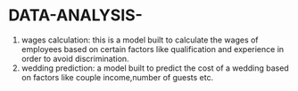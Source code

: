 # DATA-ANALYSIS-
1. wages calculation: this is a model built to calculate the wages of employees based on certain factors like qualification and experience in order to avoid discrimination.
2. wedding prediction: a model built to predict the cost of a wedding based on factors like couple income,number of guests etc.
